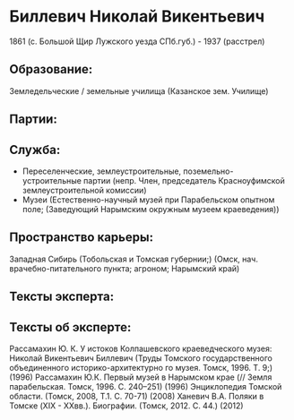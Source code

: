# Биллевич Николай Викентьевич
1861 (с. Большой Щир Лужского уезда СПб.губ.)  - 1937 (расстрел) 

## Образование:
Земледельческие / земельные училища (Казанское зем. Училище) 
## Партии:
## Служба:
* Переселенческие, землеустроительные, поземельно-устроительные партии (непр. Член, председатель Красноуфимской землеустроительной комиссии) 
* Музеи (Естественно-научный музей при Парабельском опытном поле; (Заведующий Нарымским окружным музеем краеведения)) 
## Пространство карьеры:
Западная Сибирь (Тобольская и Томская губернии;)  (Омск, нач. врачебно-питательного пункта; агроном; Нарымский край) 
## Тексты эксперта:
## Тексты об эксперте:
Рассамахин Ю. К. У истоков Колпашевского краеведческого музея: Николай Викентьевич Биллевич (Труды Томского государственного объединенного историко-архитектурно го музея. Томск, 1996. Т. 9;)  (1996) 
Рассамахин Ю.К. Первый музей в Нарымском
крае (// Земля парабельская. Томск, 1996. С. 240–251)  (1996) 
Энциклопедия Томской области. (Томск, 2008, Т.1. С. 70-71)  (2008) 
Ханевич В.А. Поляки в Томске (XIX - XXвв.). Биографии. (Томск, 2012. С. 44.)  (2012) 
